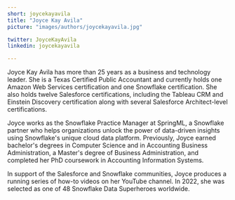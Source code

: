 ```yaml
---
short: joycekayavila
title: "Joyce Kay Avila"
picture: "images/authors/joycekayavila.jpg"

twitter: JoyceKayAvila
linkedin: joycekayavila

---
```


Joyce Kay Avila has more than 25 years as a business and technology leader. She is a Texas Certified Public Accountant and currently holds one Amazon Web Services certification and one Snowflake certification. She also holds twelve Salesforce certifications, including the Tableau CRM and Einstein Discovery certification along with several Salesforce Architect-level certifications.

Joyce works as the Snowflake Practice Manager at SpringML, a Snowflake partner who helps organizations unlock the power of data-driven insights using Snowflake's unique cloud data platform. Previously, Joyce earned bachelor's degrees in Computer Science and in Accounting Business Administration, a Master's degree of Business Administration, and completed her PhD coursework in Accounting Information Systems.

In support of the Salesforce and Snowflake communities, Joyce produces a running series of how-to videos on her YouTube channel. In 2022, she was selected as one of 48 Snowflake Data Superheroes worldwide.